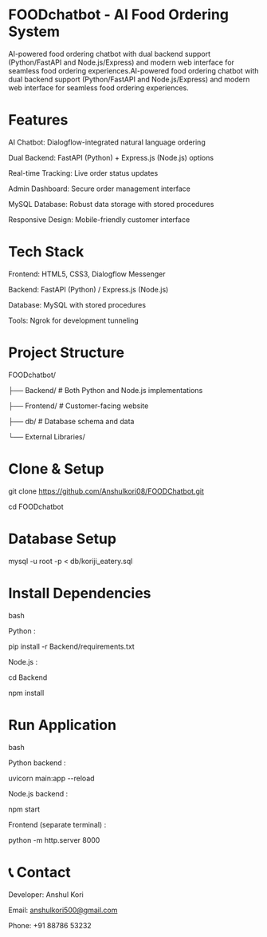 # FOODchatbot - AI Food Ordering System

AI-powered food ordering chatbot with dual backend support (Python/FastAPI and Node.js/Express) and modern web interface for seamless food ordering experiences.AI-powered food ordering chatbot with dual backend support (Python/FastAPI and Node.js/Express) and modern web interface for seamless food ordering experiences.

# Features
AI Chatbot: Dialogflow-integrated natural language ordering

Dual Backend: FastAPI (Python) + Express.js (Node.js) options

Real-time Tracking: Live order status updates

Admin Dashboard: Secure order management interface

MySQL Database: Robust data storage with stored procedures

Responsive Design: Mobile-friendly customer interface


# Tech Stack
Frontend: HTML5, CSS3, Dialogflow Messenger

Backend: FastAPI (Python) / Express.js (Node.js)

Database: MySQL with stored procedures

Tools: Ngrok for development tunneling

# Project Structure
FOODchatbot/

├── Backend/           # Both Python and Node.js implementations

├── Frontend/          # Customer-facing website

├── db/               # Database schema and data

└── External Libraries/

# Clone & Setup

git clone https://github.com/Anshulkori08/FOODChatbot.git

cd FOODchatbot

# Database Setup

mysql -u root -p < db/koriji_eatery.sql

# Install Dependencies

bash

Python :

pip install -r Backend/requirements.txt

 Node.js : 
 
cd Backend

npm install

# Run Application

bash

Python backend : 

uvicorn main:app --reload

Node.js backend :

npm start

Frontend (separate terminal) :

python -m http.server 8000


# 📞 Contact
Developer: Anshul Kori 

Email: anshulkori500@gmail.com 

Phone: +91 88786 53232

